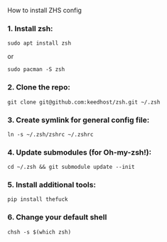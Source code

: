 How to install ZHS config

### 1. Install zsh:
```
sudo apt install zsh
```
or
```
sudo pacman -S zsh
```
### 2. Clone the repo:
```
git clone git@github.com:keedhost/zsh.git ~/.zsh
```
### 3. Create symlink for general config file:
```
ln -s ~/.zsh/zshrc ~/.zshrc
```
### 4. Update submodules (for Oh-my-zsh!):
```
cd ~/.zsh && git submodule update --init
```
### 5. Install additional tools:
```
pip install thefuck
```
### 6. Change your default shell
```
chsh -s $(which zsh)
```
